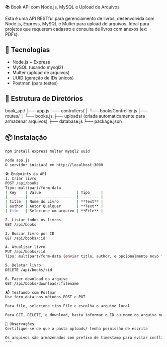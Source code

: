 📚 Book API com Node.js, MySQL e Upload de Arquivos

Esta é uma API RESTful para gerenciamento de livros, desenvolvida com Node.js, Express, MySQL e Multer para upload de arquivos. Ideal para projetos que requerem cadastro e consulta de livros com anexos (ex: PDFs).

## 🚀 Tecnologias

- Node.js + Express
- MySQL (usando mysql2)
- Multer (upload de arquivos)
- UUID (geração de IDs únicos)
- Postman (para testes)

## 📁 Estrutura de Diretórios

book_api/
├── app.js
├── controllers/
│ └── booksController.js
├── routes/
│ └── books.js
├── uploads/ (criada automaticamente para armazenar arquivos)
├── database.js
└── package.json

## 📦 Instalação

```bash
npm install express multer mysql2 uuid

node app.js
O servidor iniciará em http://localhost:3000

🛠️ Endpoints da API
1. Criar livro
POST /api/books
Tipo: multipart/form-data
| Key    | Value                | Tipo     |
| ------ | -------------------- | -------- |
| title  | Nome do Livro        | **Text** |
| author | Autor Qualquer       | **Text** |
| file   | Selecione um arquivo | **File** |

2. Listar todos os livros
GET /api/books

3. Buscar livro por ID
GET /api/books/:id

4. Atualizar livro
PUT /api/books/:id
Tipo: multipart/form-data (enviar title, author, e opcionalmente novo file)

5. Deletar livro
DELETE /api/books/:id

6. Fazer download do arquivo
GET /api/books/download/:filename

📬 Testando com Postman
Use form-data nos métodos POST e PUT

Para file, selecione tipo File e escolha o arquivo local

Para GET, DELETE, e download, basta informar o ID ou nome do arquivo na URL

📌 Observações
Certifique-se de que a pasta uploads/ tenha permissão de escrita

Os arquivos são armazenados com prefixo de timestamp para evitar conflitos de nomes
"""
```
